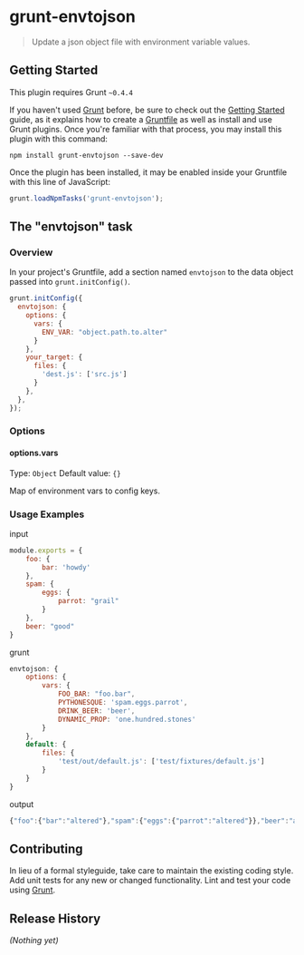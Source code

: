 # grunt-envtojson

> Update a json object file with environment variable values.

## Getting Started
This plugin requires Grunt `~0.4.4`

If you haven't used [Grunt](http://gruntjs.com/) before, be sure to check out the [Getting Started](http://gruntjs.com/getting-started) guide, as it explains how to create a [Gruntfile](http://gruntjs.com/sample-gruntfile) as well as install and use Grunt plugins. Once you're familiar with that process, you may install this plugin with this command:

```shell
npm install grunt-envtojson --save-dev
```

Once the plugin has been installed, it may be enabled inside your Gruntfile with this line of JavaScript:

```js
grunt.loadNpmTasks('grunt-envtojson');
```

## The "envtojson" task

### Overview
In your project's Gruntfile, add a section named `envtojson` to the data object passed into `grunt.initConfig()`.

```js
grunt.initConfig({
  envtojson: {
    options: {
      vars: {
        ENV_VAR: "object.path.to.alter"
      }
    },
    your_target: {
      files: {
        'dest.js': ['src.js']
      }
    },
  },
});
```

### Options

#### options.vars
Type: `Object`
Default value: `{}`

Map of environment vars to config keys.


### Usage Examples

input
```js
module.exports = {
    foo: {
        bar: 'howdy'
    },
    spam: {
        eggs: {
            parrot: "grail"
        }
    },
    beer: "good"
}
```

grunt
```js
envtojson: {
    options: {
        vars: {
            FOO_BAR: "foo.bar",
            PYTHONESQUE: 'spam.eggs.parrot',
            DRINK_BEER: 'beer',
            DYNAMIC_PROP: 'one.hundred.stones'
        }
    },
    default: {
        files: {
            'test/out/default.js': ['test/fixtures/default.js']
        }
    }
}
```

output
```js
{"foo":{"bar":"altered"},"spam":{"eggs":{"parrot":"altered"}},"beer":"altered","one":{"hundred":{"stones":"newProp"}}}
```


## Contributing
In lieu of a formal styleguide, take care to maintain the existing coding style. Add unit tests for any new or changed functionality. Lint and test your code using [Grunt](http://gruntjs.com/).

## Release History
_(Nothing yet)_
